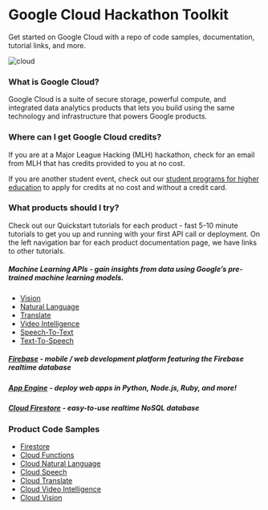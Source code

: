 # Google Cloud Hackathon Toolkit

Get started on Google Cloud with a repo of code samples, documentation, tutorial links, and more. 

<!-- https://cloud.google.com/blog/products/gcp/readers-choice-top-google-cloud-platform-stories-of-2018 -->
![cloud](https://user-images.githubusercontent.com/744973/63130880-bbd43600-bf70-11e9-91e7-0e7167771b5e.gif)

### What is Google Cloud?
Google Cloud is a suite of secure storage, powerful compute, and integrated data analytics products that lets you build using the same technology and infrastructure that powers Google products.

### Where can I get Google Cloud credits? 
If you are at a Major League Hacking (MLH) hackathon, check for an email from MLH that has credits provided to you at no cost. 

If you are another student event, check out our [student programs for higher education](g.co/learncloud/programs) to apply for credits at no cost and without a credit card. 

### What products should I try?
Check out our Quickstart tutorials for each product - fast 5-10 minute tutorials to get you up and running with your first API call or deployment. On the left navigation bar for each product documentation page, we have links to other tutorials.

##### Machine Learning APIs - gain insights from data using Google’s pre-trained machine learning models.
- [Vision](https://cloud.google.com/vision/docs/quickstart-client-libraries)
- [Natural Language](https://cloud.google.com/natural-language/docs/quickstart-client-libraries)
- [Translate](https://cloud.google.com/translate/docs/quickstart-client-libraries)
- [Video Intelligence](https://cloud.google.com/video-intelligence/docs/quickstart-client-libraries)
- [Speech-To-Text](https://cloud.google.com/speech-to-text/docs/quickstart-client-libraries)
- [Text-To-Speech](https://cloud.google.com/text-to-speech/docs/quickstart-client-libraries)

##### [Firebase](https://firebase.google.com) - mobile / web development platform featuring the Firebase realtime database
##### [App Engine](https://cloud.google.com/appengine/docs) - deploy web apps in Python, Node.js, Ruby, and more!
##### [Cloud Firestore](https://cloud.google.com/firestore/docs/quickstart-servers) - easy-to-use realtime NoSQL database

### Product Code Samples

- [Firestore](firestore/README.md)
- [Cloud Functions](functions/README.md)
- [Cloud Natural Language](language/README.md)
- [Cloud Speech](speech/README.md)
- [Cloud Translate](translate/README.md)
- [Cloud Video Intelligence](video/README.md)
- [Cloud Vision](vision/README.md)
